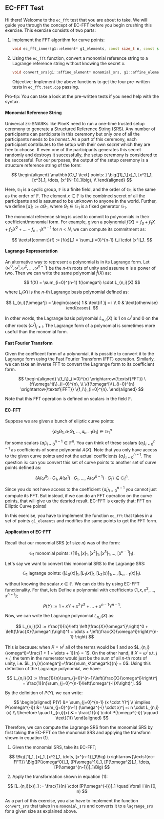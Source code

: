 ## EC-FFT Test

Hi there! Welcome to the `ec_fft` test that you are about to take. We will guide you through the concept of EC-FFT before you begin crushing this exercise. This exercise consists of two parts:

1. Implement the FFT algorithm for curve points:
   ```cpp
   void ec_fft_inner(g1::element* g1_elements, const size_t n, const std::vector<fr*>& root_table);
   ```
2. Using the `ec_fft` function, convert a monomial reference string to a Lagrange reference string without knowing the secret $x$.
   ```cpp
   void convert_srs(g1::affine_element* monomial_srs, g1::affine_element* lagrange_srs, const evaluation_domain& domain);
   ```
   Objective: Implement the above functions to get the four pre-written tests in `ec_fft.test.cpp` passing.

Pro-tip: You can take a look at the pre-written tests if you need help with the syntax.

#### Monomial Reference String

Universal zk-SNARKs like PlonK need to run a one-time trusted setup ceremony to generate a Structured Reference String (SRS). Any number of participants can participate in this ceremony but only _one_ of all the participants needs to be _honest_. As a part of this ceremony, each participant contributes to the setup with their own _secret_ which they are free to choose. If even one of the participants generates this secret randomly and destroys it successfully, the setup ceremony is considered to be successful. Fur our purposes, the output of the setup ceremony is a structure reference string of the form:

$$
\begin{aligned}
\mathbb{G}_1 \text{ points: }
\big([1]_1,[x]_1, [x^2]_1, [x^3]_1, \dots, [x^{N-1}]_1\big), \\
\end{aligned}
$$

Here, $\mathbb{G}_1$ is a cyclic group, $\mathbb{F}$ is a finite field, and the order of $\mathbb{G}_1$ is the same as the order of $\mathbb{F}$. The element $x \in \mathbb{F}$ is the combined secret of all the participants and is assumed to be unknown to anyone in the world. Further, we define $[a]_1 := aG_1$, where $G_1\in \mathbb{G}_1$ is a fixed generator $\mathbb{G}_1$.

The monomial reference string is used to commit to polynomials in their coefficient/monomial form. For example, given a polynomial $f(X) = f_0 + f_1X + f_2X^2 + \dots + f_{n-1}X^{n-1}$ for $n < N$, we can compute its commitment as:

$$
\textsf{commit}(f) := [f(x)]_1 = \sum_{i=0}^{n-1} f_i \cdot [x^i]_1.
$$

#### Lagrange Representation

An alternative way to represent a polynomial is in its Lagrange form. Let $\{\omega^0, \omega^1, \omega^2, \dots, \omega^{n-1}\}$ be the $n$-th roots of unity and assume $n$ is a power of two. Then we can write the same polynomial $f(X)$ as:

$$
f(X) = \sum_{i=0}^{n-1} f(\omega^i) \cdot L_{n,i}(X)
$$

where $L_i(X)$ is the $n$-th Lagrange basis polynomial defined as:

$$
L_{n,i}(\omega^j) =
\begin{cases}
    1 & \text{if }j = i \\
    0 & \text{otherwise}
\end{cases}.
$$

In other words, the Lagrange basis polynomial $L_{n,i}(X)$ is $1$ on $\omega^i$ and $0$ on the other roots $\{\omega^j\}_{j \neq i}$. The Lagrange form of a polynomial is sometimes more useful than the monomial form.

#### Fast Fourier Transform

Given the coefficent form of a polynomial, it is possible to convert it to the Lagrange form using the Fast Fourier Transform (FFT) operation. Similarly, we can take an inverse FFT to convert the Lagrange form to its coefficient form.

$$
\begin{aligned}
    \{f_i\}_{i=0}^{n} \xrightarrow{\textsf{FFT}} \{f(\omega^i)\}_{i=0}^{n}, \\
\{f(\omega^i)\}_{i=0}^{n} \xrightarrow{\textsf{iFFT}} \{f_i\}_{i=0}^{n}.
\end{aligned}
$$

Note that this $\textsf{FFT}$ operation is defined on scalars in the field $\mathbb{F}$.

#### EC-FFT

Suppose we are given a bunch of elliptic curve points:

$$
\{a_0G_1, a_1G_1, \dots, a_{n-1}G_1\} \in \mathbb{G}_1^{n}
$$

for some scalars $\{a_i\}_{i=0}^{n-1}\in \mathbb{F}^n$. You can think of these scalars $\{a_i\}_{i=0}^{n-1}$ as coefficients of some polynomial $A(X)$. Note that you only have access to the given curve points and not the actual coefficients $\{a_i\}_{i=0}^{n-1}$. The question is: can you convert this set of curve points to another set of curve points defined as:

$$
\{A(\omega^0)\cdot G_1, \ A(\omega^1)\cdot G_1, \ \dots,  \ A(\omega^{n-1})\cdot G_1\} \in \mathbb{G}_1^{n}.
$$

Since you do not have access to the coefficient $\{a_i\}_{i=0}^{n-1}$ you cannot just compute its FFT. But instead, if we can do an FFT operation on the curve points, that will give us the desried result. EC-FFT is exactly that: FFT on Elliptic Curve points!

In this exercise, you have to implement the function `ec_fft` that takes in a set of points `g1_elements` and modifies the same points to get the FFT form.

#### Application of EC-FFT

Recall that our monomial SRS (of size $n$) was of the form:

$$
\mathbb{G}_1 \text{ monomial points: }
\big([1]_1,[x]_1, [x^2]_1, [x^3]_1, \dots, [x^{n-1}]_1\big).
$$

Let's say we want to convert this monomial SRS to the Lagrange SRS:

$$
\mathbb{G}_1 \text{ lagrange points: }
\big([L_0(x)]_1,[L_1(x)]_1, [L_2(x)]_1, \dots, [L_{n-1}(x)]_1\big).
$$

without knowing the scalar $x\in \mathbb{F}$. We can do this by using EC-FFT functionality. For that, lets Define a polynomial with coefficients $\{1, x, x^2, \dots, x^{n-1}\}$:

$$
P(Y) := 1 + xY + x^2Y^2 + \dots + x^{n-1}Y^{n-1}.
$$

Now, we can write the Lagrange polynomial $L_{n,i}(X)$ as:

$$
L_{n,i}(X) := \frac{1}{n}\left( \left(\frac{X}{\omega^i}\right)^0 + \left(\frac{X}{\omega^i}\right)^1 + \dots + \left(\frac{X}{\omega^i}\right)^{n-1} \right)
$$

This is because: when $X=\omega^i$ all of the terms would be 1 and so $L_{n,i}(\omega^i)=\frac{1 + 1 + \dots + 1}{n} = 1$. On the other hand, if $X = \omega^j$ s.t. $j\neq i$, the term in the numerator would just be the sum of all $n$-th roots of unity, i.e. $L_{n,i}(\omega^j)=\frac{\sum_k\omega^k}{n} = 0$. Using this definition of the Lagrange polynomial, we have:

$$
L_{n,i}(X) := \frac{1}{n}\sum_{j=0}^{n-1}\left(\frac{X}{\omega^i}\right)^j = \frac{1}{n}\sum_{j=0}^{n-1}\left(\omega^{-i}X\right)^j.
$$

By the definition of $P(Y)$, we can write:

$$
\begin{aligned}
P(Y) &= \sum_{j=0}^{n-1} (x \cdot Y)^j \\
\implies P(\omega^{-i}) &= \sum_{j=0}^{n-1} (\omega^{-i} \cdot x)^j =: n \cdot L_{n,i}(x) \\
\therefore \quad L_{n,i}(x) &:= \frac{1}{n} \cdot P(\omega^{-i}) \qquad \text{(1)}
\end{aligned}
$$

Therefore, we can compute the Lagrange SRS from the monomial SRS by first taking the EC-FFT on the monomial SRS and applying the transform shown in equation $(1)$.

1. Given the monomial SRS, take its EC-FFT;

$$
   \Big([1]_1, [x]_1, [x^2]_1, \dots, [x^{n-1}]_1\Big)
   \xrightarrow{\textsf{ec-FFT}}
   \Big([P(\omega^0)]_1, [P(\omega^1)]_1, [P(\omega^2)]_1, \dots, [P(\omega^{n-1})]_1\Big)
$$

2. Apply the transformation shown in equation $(1)$:

$$
   [L_{n,i}(x)]_1 := \frac{1}{n} \cdot [P(\omega^{-i})]_1 \quad \forall i \in [0, n)
$$

As a part of this exercise, you also have to implement the function `convert_srs` that takes in a `monomial_srs` and converts it to a `lagrange_srs` for a given size as explained above.
